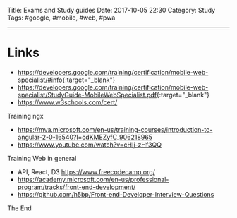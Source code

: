 Title: Exams and Study guides
Date: 2017-10-05 22:30
Category: Study
Tags: #google, #mobile, #web, #pwa

------------------

# Links

* <https://developers.google.com/training/certification/mobile-web-specialist/#info>{:target="_blank"}
* <https://developers.google.com/training/certification/mobile-web-specialist/StudyGuide-MobileWebSpecialist.pdf>{:target="_blank"}
* <https://www.w3schools.com/cert/>

Training ngx
* <https://mva.microsoft.com/en-us/training-courses/introduction-to-angular-2-0-16540?l=cdKMEZyfC_906218965>
* <https://www.youtube.com/watch?v=cHIj-zHf3QQ>

Training Web in general
* API, React, D3 <https://www.freecodecamp.org/>
* <https://academy.microsoft.com/en-us/professional-program/tracks/front-end-development/>
* <https://github.com/h5bp/Front-end-Developer-Interview-Questions>

The End